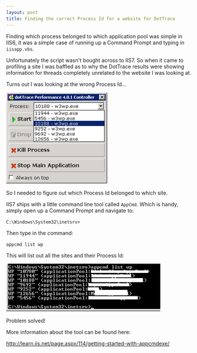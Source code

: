 ```yaml
---
layout: post
title: Finding the correct Process Id for a website for DotTrace
---
```


Finding which process belonged to which application pool was simple in IIS6, it was a simple case of running up a Command Prompt and typing in `iisapp.vbs`.

Unfortunately the script wasn't bought across to IIS7. So when it came to profiling a site I was baffled as to why the DotTrace results were showing information for threads completely unrelated to the website I was looking at.

Turns out I was looking at the wrong Process Id...

![](/images/process-1.png)

So I needed to figure out which Process Id belonged to which site.

IIS7 ships with a little command line tool called `AppCmd`. Which is handy, simply open up a Command Prompt and navigate to:

    C:\Windows\System32\inetsrv>

Then type in the command:

    appcmd list wp

This will list out all the sites and their Process Id:

![](/images/process-2.png)

Problem solved!

More information about the tool can be found here:

<http://learn.iis.net/page.aspx/114/getting-started-with-appcmdexe/>
